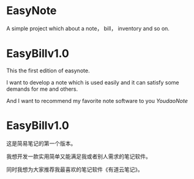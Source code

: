 # EasyNote
A simple project which about a note， bill， inventory and so on.

# EasyBillv1.0
This the first edition of easynote.

I want to develop a note which is used easily and it can satisfy some demands for me and others.

And I want to recommend my favorite note software to you *YoudaoNote*

# EasyBillv1.0
这是简易笔记的第一个版本。

我想开发一款实用简单又能满足我或者别人需求的笔记软件。

同时我想为大家推荐我最喜欢的笔记软件《有道云笔记》。

